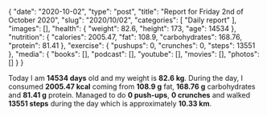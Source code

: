 {
    "date": "2020-10-02",
    "type": "post",
    "title": "Report for Friday 2nd of October 2020",
    "slug": "2020\/10\/02",
    "categories": [
        "Daily report"
    ],
    "images": [],
    "health": {
        "weight": 82.6,
        "height": 173,
        "age": 14534
    },
    "nutrition": {
        "calories": 2005.47,
        "fat": 108.9,
        "carbohydrates": 168.76,
        "protein": 81.41
    },
    "exercise": {
        "pushups": 0,
        "crunches": 0,
        "steps": 13551
    },
    "media": {
        "books": [],
        "podcast": [],
        "youtube": [],
        "movies": [],
        "photos": []
    }
}

Today I am <strong>14534 days</strong> old and my weight is <strong>82.6 kg</strong>. During the day, I consumed <strong>2005.47 kcal</strong> coming from <strong>108.9 g</strong> fat, <strong>168.76 g</strong> carbohydrates and <strong>81.41 g</strong> protein. Managed to do <strong>0 push-ups</strong>, <strong>0 crunches</strong> and walked <strong>13551 steps</strong> during the day which is approximately <strong>10.33 km</strong>.